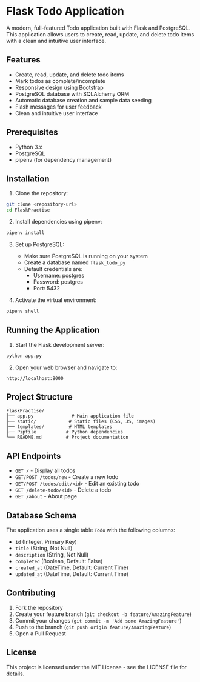 # Flask Todo Application

A modern, full-featured Todo application built with Flask and PostgreSQL. This application allows users to create, read, update, and delete todo items with a clean and intuitive user interface.

## Features

- Create, read, update, and delete todo items
- Mark todos as complete/incomplete
- Responsive design using Bootstrap
- PostgreSQL database with SQLAlchemy ORM
- Automatic database creation and sample data seeding
- Flash messages for user feedback
- Clean and intuitive user interface

## Prerequisites

- Python 3.x
- PostgreSQL
- pipenv (for dependency management)

## Installation

1. Clone the repository:

```bash
git clone <repository-url>
cd FlaskPractise
```

2. Install dependencies using pipenv:

```bash
pipenv install
```

3. Set up PostgreSQL:

   - Make sure PostgreSQL is running on your system
   - Create a database named `flask_todo_py`
   - Default credentials are:
     - Username: postgres
     - Password: postgres
     - Port: 5432

4. Activate the virtual environment:

```bash
pipenv shell
```

## Running the Application

1. Start the Flask development server:

```bash
python app.py
```

2. Open your web browser and navigate to:

```
http://localhost:8000
```

## Project Structure

```
FlaskPractise/
├── app.py              # Main application file
├── static/            # Static files (CSS, JS, images)
├── templates/         # HTML templates
├── Pipfile           # Python dependencies
└── README.md         # Project documentation
```

## API Endpoints

- `GET /` - Display all todos
- `GET/POST /todos/new` - Create a new todo
- `GET/POST /todos/edit/<id>` - Edit an existing todo
- `GET /delete-todo/<id>` - Delete a todo
- `GET /about` - About page

## Database Schema

The application uses a single table `Todo` with the following columns:

- `id` (Integer, Primary Key)
- `title` (String, Not Null)
- `description` (String, Not Null)
- `completed` (Boolean, Default: False)
- `created_at` (DateTime, Default: Current Time)
- `updated_at` (DateTime, Default: Current Time)

## Contributing

1. Fork the repository
2. Create your feature branch (`git checkout -b feature/AmazingFeature`)
3. Commit your changes (`git commit -m 'Add some AmazingFeature'`)
4. Push to the branch (`git push origin feature/AmazingFeature`)
5. Open a Pull Request

## License

This project is licensed under the MIT License - see the LICENSE file for details.
